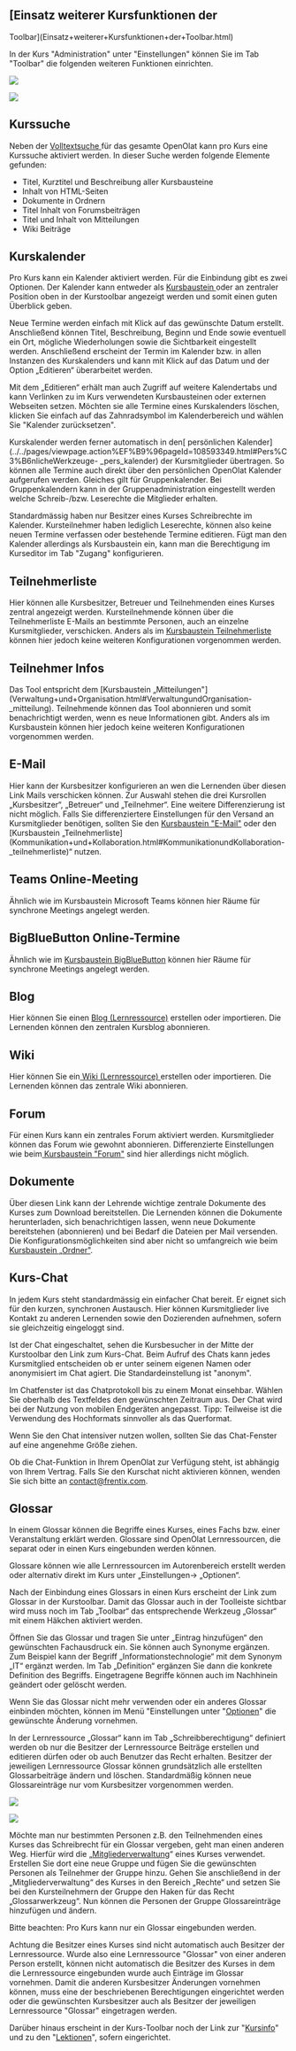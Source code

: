 ##  [Einsatz weiterer Kursfunktionen der
Toolbar](Einsatz+weiterer+Kursfunktionen+der+Toolbar.html)

In der Kurs "Administration" unter "Einstellungen" können Sie im Tab "Toolbar"
die folgenden weiteren Funktionen einrichten.

  

![](assets/Toolbar_154.png)

![](assets/Toolbar15a.png)

## Kurssuche

Neben der [Volltextsuche ](Volltextsuche.html)für das gesamte OpenOlat kann
pro Kurs eine Kurssuche aktiviert werden. In dieser Suche werden folgende
Elemente gefunden:

  * Titel, Kurztitel und Beschreibung aller Kursbausteine
  * Inhalt von HTML-Seiten
  * Dokumente in Ordnern
  * Titel Inhalt von Forumsbeiträgen
  * Titel und Inhalt von Mitteilungen
  * Wiki Beiträge

## Kurskalender

Pro Kurs kann ein Kalender aktiviert werden. Für die Einbindung gibt es zwei
Optionen. Der Kalender kann entweder als [Kursbaustein
](Verwaltung+und+Organisation.html)oder an zentraler Position oben in der
Kurstoolbar angezeigt werden und somit einen guten Überblick geben.

Neue Termine werden einfach mit Klick auf das gewünschte Datum erstellt.
Anschließend können Titel, Beschreibung, Beginn und Ende sowie eventuell ein
Ort, mögliche Wiederholungen sowie die Sichtbarkeit eingestellt werden.
Anschließend erscheint der Termin im Kalender bzw. in allen Instanzen des
Kurskalenders und kann mit Klick auf das Datum und der Option „Editieren“
überarbeitet werden.

Mit dem „Editieren“ erhält man auch Zugriff auf weitere Kalendertabs und kann
Verlinken zu im Kurs verwendeten Kursbausteinen oder externen Webseiten
setzen. Möchten sie alle Termine eines Kurskalenders löschen, klicken Sie
einfach auf das Zahnradsymbol im Kalenderbereich und wählen Sie "Kalender
zurücksetzen".

Kurskalender werden ferner automatisch in den[ persönlichen
Kalender](../../pages/viewpage.action%EF%B9%96pageId=108593349.html#Pers%C3%B6nlicheWerkzeuge-
_pers_kalender) der Kursmitglieder übertragen. So können alle Termine auch
direkt über den persönlichen OpenOlat Kalender aufgerufen werden. Gleiches
gilt für Gruppenkalender. Bei Gruppenkalendern kann in der
Gruppenadministration eingestellt werden welche Schreib-/bzw. Leserechte die
Mitglieder erhalten.

Standardmässig haben nur Besitzer eines Kurses Schreibrechte im Kalender.
Kursteilnehmer haben lediglich Leserechte, können also keine neuen Termine
verfassen oder bestehende Termine editieren. Fügt man den Kalender allerdings
als Kursbaustein ein, kann man die Berechtigung im Kurseditor im Tab "Zugang"
konfigurieren.

## Teilnehmerliste

Hier können alle Kursbesitzer, Betreuer und Teilnehmenden eines Kurses zentral
angezeigt werden. Kursteilnehmende können über die Teilnehmerliste E-Mails an
bestimmte Personen, auch an einzelne Kursmitglieder, verschicken. Anders als
im [Kursbaustein Teilnehmerliste](Arbeiten+mit+Kursbausteinen.html) können
hier jedoch keine weiteren Konfigurationen vorgenommen werden.  

## Teilnehmer Infos

Das Tool entspricht dem [Kursbaustein
„Mitteilungen"](Verwaltung+und+Organisation.html#VerwaltungundOrganisation-
_mitteilung). Teilnehmende können das Tool abonnieren und somit benachrichtigt
werden, wenn es neue Informationen gibt. Anders als im Kursbaustein können
hier jedoch keine weiteren Konfigurationen vorgenommen werden.  

## E-Mail

Hier kann der Kursbesitzer konfigurieren an wen die Lernenden über diesen Link
Mails verschicken können. Zur Auswahl stehen die drei Kursrollen
„Kursbesitzer“, „Betreuer“ und „Teilnehmer“. Eine weitere Differenzierung ist
nicht möglich. Falls Sie differenziertere Einstellungen für den Versand an
Kursmitglieder benötigen, sollten Sie den [Kursbaustein
"E-Mail"](Verwaltung+und+Organisation.html#VerwaltungundOrganisation-_mail)
oder den [Kursbaustein
„Teilnehmerliste](Kommunikation+und+Kollaboration.html#KommunikationundKollaboration-
_teilnehmerliste)“ nutzen.

## Teams Online-Meeting

Ähnlich wie im Kursbaustein Microsoft Teams können hier Räume für synchrone
Meetings angelegt werden.

## BigBlueButton Online-Termine

Ähnlich wie im [Kursbaustein BigBlueButton](Kursbaustein+BigBlueButton.html)
können hier Räume für synchrone Meetings angelegt werden.

## Blog

Hier können Sie einen [Blog (Lernressource)](Blog+erstellen.html) erstellen
oder importieren. Die Lernenden können den zentralen Kursblog abonnieren.

## Wiki

Hier können Sie ein[ Wiki (Lernressource) ](Wiki+erstellen.html)erstellen oder
importieren. Die Lernenden können das zentrale Wiki abonnieren.

## Forum

Für einen Kurs kann ein zentrales Forum aktiviert werden. Kursmitglieder
können das Forum wie gewohnt abonnieren. Differenzierte Einstellungen wie
beim[ Kursbaustein
"Forum"](Kommunikation+und+Kollaboration.html#KommunikationundKollaboration-d13e3776)
sind hier allerdings nicht möglich.

## Dokumente

Über diesen Link kann der Lehrende wichtige zentrale Dokumente des Kurses zum
Download bereitstellen. Die Lernenden können die Dokumente herunterladen, sich
benachrichtigen lassen, wenn neue Dokumente bereitstehen (abonnieren) und bei
Bedarf die Dateien per Mail versenden. Die Konfigurationsmöglichkeiten sind
aber nicht so umfangreich wie beim [Kursbaustein
„Ordner"](../../pages/viewpage.action%EF%B9%96pageId=108593373.html).

##  Kurs-Chat

In jedem Kurs steht standardmässig ein einfacher Chat bereit.  Er eignet sich
für den kurzen, synchronen Austausch. Hier können Kursmitglieder live Kontakt
zu anderen Lernenden sowie den Dozierenden aufnehmen, sofern sie gleichzeitig
eingeloggt sind.

Ist der Chat eingeschaltet, sehen die Kursbesucher in der Mitte der
Kurstoolbar den Link zum Kurs-Chat. Beim Aufruf des Chats kann jedes
Kursmitglied entscheiden ob er unter seinem eigenen Namen oder anonymisiert im
Chat agiert. Die Standardeinstellung ist "anonym".

Im Chatfenster ist das Chatprotokoll bis zu einem Monat einsehbar. Wählen Sie
oberhalb des Textfeldes den gewünschten Zeitraum aus. Der Chat wird bei der
Nutzung von mobilen Endgeräten angepasst. Tipp: Teilweise ist die Verwendung
des Hochformats sinnvoller als das Querformat.

Wenn Sie den Chat intensiver nutzen wollen, sollten Sie das Chat-Fenster auf
eine angenehme Größe ziehen.

Ob die Chat-Funktion in Ihrem OpenOlat zur Verfügung steht, ist abhängig von
Ihrem Vertrag. Falls Sie den Kurschat nicht aktivieren können, wenden Sie sich
bitte an [contact@frentix.com](mailto:contact@frentix.com).

## Glossar

In einem Glossar können die Begriffe eines Kurses, eines Fachs bzw. einer
Veranstaltung erklärt werden. Glossare sind OpenOlat Lernressourcen, die
separat oder in einen Kurs eingebunden werden können.

Glossare können wie alle Lernressourcen im Autorenbereich erstellt werden oder
alternativ direkt im Kurs unter „Einstellungen-> „Optionen“.

Nach der Einbindung eines Glossars in einen Kurs erscheint der Link zum
Glossar in der Kurstoolbar. Damit das Glossar auch in der Toolleiste sichtbar
wird muss noch im Tab „Toolbar“ das entsprechende Werkzeug „Glossar“ mit einem
Häkchen aktiviert werden.

Öffnen Sie das Glossar und tragen Sie unter „Eintrag hinzufügen“ den
gewünschten Fachausdruck ein. Sie können auch Synonyme ergänzen. Zum Beispiel
kann der Begriff „Informationstechnologie“ mit dem Synonym „IT“ ergänzt
werden. Im Tab „Definition“ ergänzen Sie dann die konkrete Definition des
Begriffs. Eingetragene Begriffe können auch im Nachhinein geändert oder
gelöscht werden.

Wenn Sie das Glossar nicht mehr verwenden oder ein anderes Glossar einbinden
möchten, können im Menü "Einstellungen unter
"[Optionen](Kurseinstellungen.html#Kurseinstellungen-d13e3167)" die gewünschte
Änderung vornehmen.

In der Lernressource „Glossar“ kann im Tab „Schreibberechtigung“ definiert
werden ob nur die Besitzer der Lernressource Beiträge erstellen und editieren
dürfen oder ob auch Benutzer das Recht erhalten. Besitzer der jeweiligen
Lernressource Glossar können grundsätzlich alle erstellten Glossarbeiträge
ändern und löschen. Standardmäßig können neue Glossareinträge nur vom
Kursbesitzer vorgenommen werden.

  

  

![](assets/Glossar_Eintrag.png)

  

![](assets/Glossar_Schreibberechtigung.png)

  

Möchte man nur bestimmten Personen z.B. den Teilnehmenden eines Kurses das
Schreibrecht für ein Glossar vergeben, geht man einen anderen Weg. Hierfür
wird die „[Mitgliederverwaltung](Mitgliederverwaltung.html)“ eines Kurses
verwendet. Erstellen Sie dort eine neue Gruppe und fügen Sie die gewünschten
Personen als Teilnehmer der Gruppe hinzu. Gehen Sie anschließend in der
„Mitgliederverwaltung“ des Kurses in den Bereich „Rechte“ und setzen Sie bei
den Kursteilnehmern der Gruppe den Haken für das Recht „Glossarwerkzeug“. Nun
können die Personen der Gruppe Glossareinträge hinzufügen und ändern.

Bitte beachten: Pro Kurs kann nur ein Glossar eingebunden werden.

Achtung die Besitzer eines Kurses sind nicht automatisch auch Besitzer der
Lernressource.  Wurde also eine Lernressource "Glossar" von einer anderen
Person erstellt, können nicht automatisch die Besitzer des Kurses in dem die
Lernressource eingebunden wurde auch Einträge im Glossar vornehmen. Damit die
anderen Kursbesitzer Änderungen vornehmen können, muss eine der beschriebenen
Berechtigungen eingerichtet werden oder die gewünschten Kursbesitzer auch als
Besitzer der jeweiligen Lernressource "Glossar" eingetragen werden.

  

Darüber hinaus erscheint in der Kurs-Toolbar noch der Link zur
"[Kursinfo](Infoseite+einrichten.html)" und zu den
"[Lektionen](Lektionen+-+Sicht+Dozent.html)", sofern eingerichtet.

